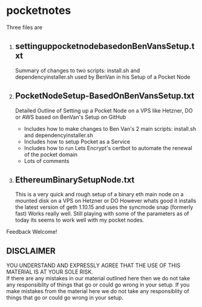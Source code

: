 # pocketnotes

Three files are 

1. settinguppocketnodebasedonBenVansSetup.txt
   ------------------------------------------
   Summary of changes to two scripts: install.sh and dependencyinstaller.sh  used by BenVan in his Setup of a Pocket Node

2. PocketNodeSetup-BasedOnBenVansSetup.txt
   ---------------------------------------
   Detailed Outline of Setting up a Pocket Node on a VPS like Hetzner, DO or AWS based on BenVan's Setup on GitHub
    - Includes how to make changes to Ben Van's 2 main scripts: install.sh and dependencyinstaller.sh 
    - Includes how to setup Pocket as a Service
    - Includes how to run Lets Encrypt's certbot to automate the renewal of the pocket domain
    - Lots of comments

3. EthereumBinarySetupNode.txt
   ---------------------------
   This is a very quick and rough setup of a binary eth main node on a mounted disk on a VPS on Hetzner or DO
   However whats good it installs the latest version of geth 1.10.15 and uses the syncmode snap (formerly fast)
   Works really well.   Still playing with some of the parameters as of today its seems to work well with my pocket
   nodes.   
   
Feedback Welcome!

DISCLAIMER
----------
YOU UNDERSTAND AND EXPRESSLY AGREE THAT THE USE OF THIS MATERIAL IS AT YOUR SOLE RISK.  
If there are any mistakes in our material outlined here then we do not take any responsiblity 
of things that go or could go wrong in your setup.
If you make mistakes from the material here we do not take any responsiblity of things that go 
or could go wrong in your setup.
